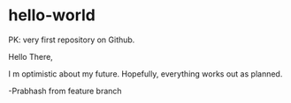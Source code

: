 # hello-world
PK: very first repository on Github.

Hello There,

I m optimistic about my future. Hopefully, everything works out as planned.

-Prabhash from feature branch
